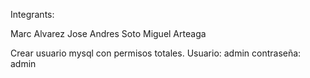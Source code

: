 Integrants:

Marc Alvarez
Jose Andres Soto
Miguel Arteaga 


Crear usuario mysql con permisos totales.
Usuario: admin
contraseña: admin
